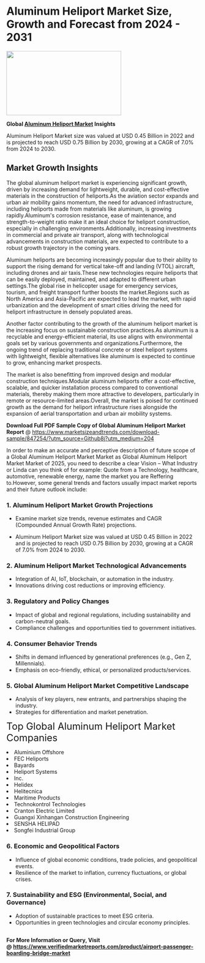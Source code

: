 <H1>Aluminum Heliport Market Size, Growth and Forecast from 2024 - 2031</H1><img class="aligncenter size-medium wp-image-584254" src="https://thirdeyenews.in/wp-content/uploads/2024/09/Global-Market-Research-300x168.jpeg" alt="" width="300" height="168" /><p><strong>Global&nbsp;<a href="https://www.marketsizeandtrends.com/download-sample/847254/?utm_source=Github8j?utm_medium=204">Aluminum Heliport Market</a> Insights</strong></p><p>Aluminum Heliport Market size was valued at USD 0.45 Billion in 2022 and is projected to reach USD 0.75 Billion by 2030, growing at a CAGR of 7.0% from 2024 to 2030.</p><p><h2>Market Growth Insights</h2> <p>The global aluminum heliport market is experiencing significant growth, driven by increasing demand for lightweight, durable, and cost-effective materials in the construction of heliports.As the aviation sector expands and urban air mobility gains momentum, the need for advanced infrastructure, including heliports made from materials like aluminum, is growing rapidly.Aluminum's corrosion resistance, ease of maintenance, and strength-to-weight ratio make it an ideal choice for heliport construction, especially in challenging environments.Additionally, increasing investments in commercial and private air transport, along with technological advancements in construction materials, are expected to contribute to a robust growth trajectory in the coming years.</p> <p>Aluminum heliports are becoming increasingly popular due to their ability to support the rising demand for vertical take-off and landing (VTOL) aircraft, including drones and air taxis.These new technologies require heliports that can be easily deployed, maintained, and adapted to different urban settings.The global rise in helicopter usage for emergency services, tourism, and freight transport further boosts the market.Regions such as North America and Asia-Pacific are expected to lead the market, with rapid urbanization and the development of smart cities driving the need for heliport infrastructure in densely populated areas.</p> <p>Another factor contributing to the growth of the aluminum heliport market is the increasing focus on sustainable construction practices.As aluminum is a recyclable and energy-efficient material, its use aligns with environmental goals set by various governments and organizations.Furthermore, the ongoing trend of replacing traditional concrete or steel heliport systems with lightweight, flexible alternatives like aluminum is expected to continue to grow, enhancing market prospects.</p> <p>The market is also benefitting from improved design and modular construction techniques.Modular aluminum heliports offer a cost-effective, scalable, and quicker installation process compared to conventional materials, thereby making them more attractive to developers, particularly in remote or resource-limited areas.Overall, the market is poised for continued growth as the demand for heliport infrastructure rises alongside the expansion of aerial transportation and urban air mobility systems.</p> <p><span class=""><strong>Download Full PDF Sample Copy of Global Aluminum Heliport Market Report</strong> @ <a href="https://www.marketsizeandtrends.com/download-sample/847254/?utm_source=Github8j?utm_medium=204" target="_blank">https://www.marketsizeandtrends.com/download-sample/847254/?utm_source=Github8j?utm_medium=204</a></span></p><p>In order to make an accurate and perceptive description of future scope of a Global&nbsp;Aluminum Heliport Market Market as Global&nbsp;Aluminum Heliport Market Market of 2025, you need to describe a clear Vision &ndash; What Industry or Linda can you think of for example: Quote from a Technology, healthcare, automotive, renewable energy, name the market you are Reffering to.However, some general trends and factors usually impact market reports and their future outlook include:</p><h3>1.&nbsp;<strong>Aluminum Heliport Market Growth Projections</strong></h3><ul><li>Examine market size trends, revenue estimates and CAGR (Compounded Annual Growth Rate) projections.</li><li><p>Aluminum Heliport Market size was valued at USD 0.45 Billion in 2022 and is projected to reach USD 0.75 Billion by 2030, growing at a CAGR of 7.0% from 2024 to 2030.</p></li></ul><h3>2.&nbsp;<strong>Aluminum Heliport Market Technological Advancements</strong></h3><ul><li>Integration of AI, IoT, blockchain, or automation in the industry.</li><li>Innovations driving cost reductions or improving efficiency.</li></ul><h3>3.&nbsp;<strong>Regulatory and Policy Changes</strong></h3><ul><li>Impact of global and regional regulations, including sustainability and carbon-neutral goals.</li><li>Compliance challenges and opportunities tied to government initiatives.</li></ul><h3>4.&nbsp;<strong>Consumer Behavior Trends</strong></h3><ul><li>Shifts in demand influenced by generational preferences (e.g., Gen Z, Millennials).</li><li>Emphasis on eco-friendly, ethical, or personalized products/services.</li></ul><h3>5.&nbsp;<strong>Global Aluminum Heliport Market Competitive Landscape</strong></h3><ul><li>Analysis of key players, new entrants, and partnerships shaping the industry.</li><li>Strategies for differentiation and market penetration.</li></ul><p data-pm-slice="1 1 []"><span style="color: inherit; font-family: inherit; font-size: 25px;">Top Global Aluminum Heliport Market Companies</span></p><div class="" data-test-id=""><p><li>Aluminium Offshore</li><li> FEC Heliports</li><li> Bayards</li><li> Heliport Systems</li><li> Inc.</li><li> Helidex</li><li> Helitecnica</li><li> Maritime Products</li><li> Technokontrol Technologies</li><li> Cranton Electric Limited</li><li> Guangxi Xinhangan Construction Engineering</li><li> SENSHA HELIPAD</li><li> Songfei Industrial Group</li></p></div><h3>6.&nbsp;<strong>Economic and Geopolitical Factors</strong></h3><ul><li>Influence of global economic conditions, trade policies, and geopolitical events.</li><li>Resilience of the market to inflation, currency fluctuations, or global crises.</li></ul><h3>7.&nbsp;<strong>Sustainability and ESG (Environmental, Social, and Governance)</strong></h3><ul><li>Adoption of sustainable practices to meet ESG criteria.</li><li>Opportunities in green technologies and circular economy principles.</li></ul><h2><strong style="font-size: 14px;">For More Information or Query, Visit @&nbsp;</strong><a style="background-color: #ffffff; font-size: 14px;" href="https://www.marketsizeandtrends.com/report/aluminum-heliport-market/" target="_blank">https://www.verifiedmarketreports.com/product/airport-passenger-boarding-bridge-market</a></h2>